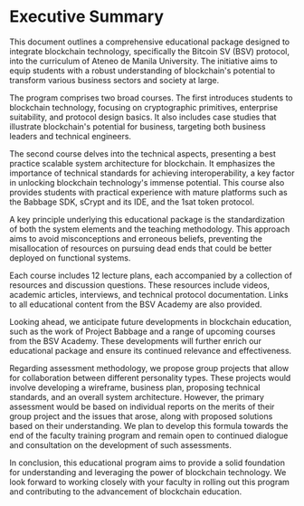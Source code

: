 # Executive Summary

This document outlines a comprehensive educational package designed to integrate blockchain technology, specifically the Bitcoin SV (BSV) protocol, into the curriculum of Ateneo de Manila University. The initiative aims to equip students with a robust understanding of blockchain's potential to transform various business sectors and society at large.

The program comprises two broad courses. The first introduces students to blockchain technology, focusing on cryptographic primitives, enterprise suitability, and protocol design basics. It also includes case studies that illustrate blockchain's potential for business, targeting both business leaders and technical engineers.

The second course delves into the technical aspects, presenting a best practice scalable system architecture for blockchain. It emphasizes the importance of technical standards for achieving interoperability, a key factor in unlocking blockchain technology's immense potential. This course also provides students with practical experience with mature platforms such as the Babbage SDK, sCrypt and its IDE, and the 1sat token protocol.

A key principle underlying this educational package is the standardization of both the system elements and the teaching methodology. This approach aims to avoid misconceptions and erroneous beliefs, preventing the misallocation of resources on pursuing dead ends that could be better deployed on functional systems.

Each course includes 12 lecture plans, each accompanied by a collection of resources and discussion questions. These resources include videos, academic articles, interviews, and technical protocol documentation. Links to all educational content from the BSV Academy are also provided.

Looking ahead, we anticipate future developments in blockchain education, such as the work of Project Babbage and a range of upcoming courses from the BSV Academy. These developments will further enrich our educational package and ensure its continued relevance and effectiveness.

Regarding assessment methodology, we propose group projects that allow for collaboration between different personality types. These projects would involve developing a wireframe, business plan, proposing technical standards, and an overall system architecture. However, the primary assessment would be based on individual reports on the merits of their group project and the issues that arose, along with proposed solutions based on their understanding. We plan to develop this formula towards the end of the faculty training program and remain open to continued dialogue and consultation on the development of such assessments.

In conclusion, this educational program aims to provide a solid foundation for understanding and leveraging the power of blockchain technology. We look forward to working closely with your faculty in rolling out this program and contributing to the advancement of blockchain education.
